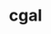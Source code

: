 ---
title: "cgal"
layout: cache
categories: [package, develop-2024-03-10]
meta: {"versions": ["4.13", "5.6"], "compilers": ["gcc@=11.4.0", "gcc@=7.3.1", "gcc@=9.4.0"], "oss": ["amzn2", "ubuntu20.04", "ubuntu22.04"], "platforms": ["linux"], "targets": ["aarch64", "neoverse_n1", "neoverse_v1", "neoverse_v2", "ppc64le", "x86_64_v3"], "stacks": ["aws-isc", "aws-isc-aarch64", "e4s", "e4s-neoverse-v2", "e4s-neoverse_v1", "e4s-power", "root"], "num_specs": 8, "num_specs_by_stack": {"root": 8, "aws-isc-aarch64": 2, "aws-isc": 1, "e4s-power": 1, "e4s-neoverse_v1": 1, "e4s-neoverse-v2": 1, "e4s": 2}}
spec_details: [{"hash": "py337czl55xlfdfq4fpgawgtkdkkurqk", "compiler": "gcc@=7.3.1", "versions": ["4.13"], "os": "amzn2", "platform": "linux", "target": "aarch64", "variants": ["build_system=cmake", "build_type=Release", "~core", "~demos", "+eigen", "generator=make", "~header_only", "~imageio", "~ipo", "+shared"], "stacks": ["root", "aws-isc-aarch64"], "size": "-", "tarball": "https://binaries.spack.io/releases/develop-2024-03-10/build_cache/linux-amzn2-aarch64/gcc-7.3.1/cgal-4.13/linux-amzn2-aarch64-gcc-7.3.1-cgal-4.13-py337czl55xlfdfq4fpgawgtkdkkurqk.spack"}, {"hash": "d6uttxey3hjdflmdhcfc3h6uixxmu3bu", "compiler": "gcc@=7.3.1", "versions": ["4.13"], "os": "amzn2", "platform": "linux", "target": "neoverse_n1", "variants": ["build_system=cmake", "build_type=Release", "~core", "~demos", "+eigen", "generator=make", "~header_only", "~imageio", "~ipo", "+shared"], "stacks": ["root", "aws-isc-aarch64"], "size": "-", "tarball": "https://binaries.spack.io/releases/develop-2024-03-10/build_cache/linux-amzn2-neoverse_n1/gcc-7.3.1/cgal-4.13/linux-amzn2-neoverse_n1-gcc-7.3.1-cgal-4.13-d6uttxey3hjdflmdhcfc3h6uixxmu3bu.spack"}, {"hash": "hpttazaorcj2fv6mbbe5dizvwtumy4rx", "compiler": "gcc@=7.3.1", "versions": ["4.13"], "os": "amzn2", "platform": "linux", "target": "x86_64_v3", "variants": ["build_system=cmake", "build_type=Release", "~core", "~demos", "+eigen", "generator=make", "~header_only", "~imageio", "~ipo", "+shared"], "stacks": ["aws-isc", "root"], "size": "-", "tarball": "https://binaries.spack.io/releases/develop-2024-03-10/build_cache/linux-amzn2-x86_64_v3/gcc-7.3.1/cgal-4.13/linux-amzn2-x86_64_v3-gcc-7.3.1-cgal-4.13-hpttazaorcj2fv6mbbe5dizvwtumy4rx.spack"}, {"hash": "prztg2iecpcew4qdoin7bgsy6o6chj27", "compiler": "gcc@=9.4.0", "versions": ["4.13"], "os": "ubuntu20.04", "platform": "linux", "target": "ppc64le", "variants": ["build_system=cmake", "build_type=Release", "~core", "~demos", "+eigen", "generator=make", "~header_only", "~imageio", "~ipo", "+shared"], "stacks": ["e4s-power", "root"], "size": "-", "tarball": "https://binaries.spack.io/releases/develop-2024-03-10/build_cache/linux-ubuntu20.04-ppc64le/gcc-9.4.0/cgal-4.13/linux-ubuntu20.04-ppc64le-gcc-9.4.0-cgal-4.13-prztg2iecpcew4qdoin7bgsy6o6chj27.spack"}, {"hash": "mq36jln6bzbxbbvwfwjyiit6btady2ho", "compiler": "gcc@=11.4.0", "versions": ["4.13"], "os": "ubuntu22.04", "platform": "linux", "target": "neoverse_v1", "variants": ["build_system=cmake", "build_type=Release", "~core", "~demos", "+eigen", "generator=make", "~header_only", "~imageio", "~ipo", "+shared"], "stacks": ["root", "e4s-neoverse_v1"], "size": "-", "tarball": "https://binaries.spack.io/releases/develop-2024-03-10/build_cache/linux-ubuntu22.04-neoverse_v1/gcc-11.4.0/cgal-4.13/linux-ubuntu22.04-neoverse_v1-gcc-11.4.0-cgal-4.13-mq36jln6bzbxbbvwfwjyiit6btady2ho.spack"}, {"hash": "ueqh33aoekd7l4umz3svc55xwdzt736n", "compiler": "gcc@=11.4.0", "versions": ["4.13"], "os": "ubuntu22.04", "platform": "linux", "target": "neoverse_v2", "variants": ["build_system=cmake", "build_type=Release", "~core", "~demos", "+eigen", "generator=make", "~header_only", "~imageio", "~ipo", "+shared"], "stacks": ["root", "e4s-neoverse-v2"], "size": "-", "tarball": "https://binaries.spack.io/releases/develop-2024-03-10/build_cache/linux-ubuntu22.04-neoverse_v2/gcc-11.4.0/cgal-4.13/linux-ubuntu22.04-neoverse_v2-gcc-11.4.0-cgal-4.13-ueqh33aoekd7l4umz3svc55xwdzt736n.spack"}, {"hash": "ftcojzd4rmvix5tgkxokli3jtt3ppncf", "compiler": "gcc@=11.4.0", "versions": ["4.13"], "os": "ubuntu22.04", "platform": "linux", "target": "x86_64_v3", "variants": ["build_system=cmake", "build_type=Release", "~core", "~demos", "+eigen", "generator=make", "~header_only", "~imageio", "~ipo", "+shared"], "stacks": ["e4s", "root"], "size": "-", "tarball": "https://binaries.spack.io/releases/develop-2024-03-10/build_cache/linux-ubuntu22.04-x86_64_v3/gcc-11.4.0/cgal-4.13/linux-ubuntu22.04-x86_64_v3-gcc-11.4.0-cgal-4.13-ftcojzd4rmvix5tgkxokli3jtt3ppncf.spack"}, {"hash": "kibkzcn33kgszg5k7urj3klfp27ito63", "compiler": "gcc@=11.4.0", "versions": ["5.6"], "os": "ubuntu22.04", "platform": "linux", "target": "x86_64_v3", "variants": ["build_system=cmake", "build_type=Release", "~core", "~demos", "+eigen", "generator=make", "~header_only", "~imageio", "~ipo", "+shared"], "stacks": ["e4s", "root"], "size": "-", "tarball": "https://binaries.spack.io/releases/develop-2024-03-10/build_cache/linux-ubuntu22.04-x86_64_v3/gcc-11.4.0/cgal-5.6/linux-ubuntu22.04-x86_64_v3-gcc-11.4.0-cgal-5.6-kibkzcn33kgszg5k7urj3klfp27ito63.spack"}]
---